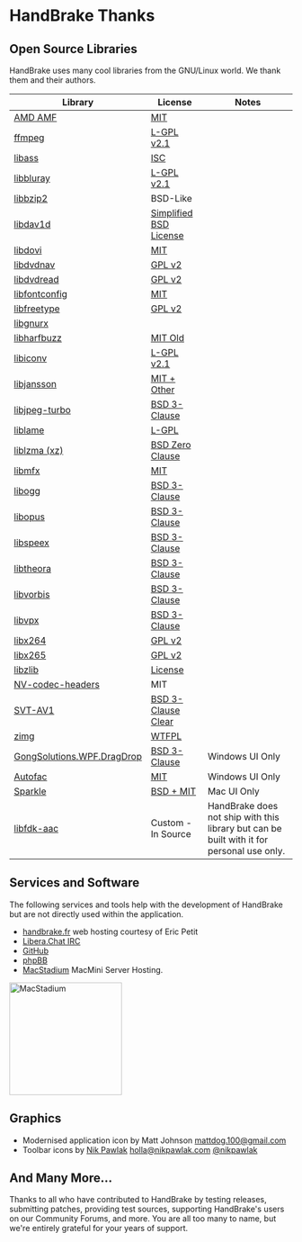 # HandBrake Thanks

## Open Source Libraries

HandBrake uses many cool libraries from the GNU/Linux world. We thank them and their authors.

| Library | License | Notes |
| ------- | ------- | ----- |
| [AMD AMF](https://github.com/GPUOpen-LibrariesAndSDKs/AMF) | [MIT](https://github.com/GPUOpen-LibrariesAndSDKs/AMF?tab=License-1-ov-file#readme) ||
| [ffmpeg](https://ffmpeg.org/) | [L-GPL v2.1](https://git.ffmpeg.org/gitweb/ffmpeg.git/blob_plain/refs/heads/master:/COPYING.LGPLv2.1) ||
| [libass](https://github.com/libass/libass) | [ISC](https://github.com/libass/libass?tab=ISC-1-ov-file#readme) ||
| [libbluray](https://www.videolan.org/developers/libbluray.html) | [L-GPL v2.1](https://code.videolan.org/videolan/libbluray/-/blob/master/COPYING) ||
| [libbzip2](https://sourceforge.net/projects/bzip2/) | BSD-Like ||
| [libdav1d](https://code.videolan.org/videolan/dav1d) | [Simplified BSD License](https://code.videolan.org/videolan/dav1d/-/blob/master/COPYING?ref_type=heads) ||
| [libdovi](https://github.com/quietvoid/dovi_tool) | [MIT](https://github.com/quietvoid/dovi_tool/blob/main/LICENSE) ||
| [libdvdnav](https://www.videolan.org/developers/libdvdnav.html) | [GPL v2](https://code.videolan.org/videolan/libdvdnav/-/blob/master/COPYING) ||
| [libdvdread](https://www.videolan.org/developers/libdvdnav.html) | [GPL v2](https://code.videolan.org/videolan/libdvdread/-/blob/master/COPYING) ||
| [libfontconfig](https://freedesktop.org/wiki/Software/fontconfig/) | [MIT](https://gitlab.freedesktop.org/fontconfig/fontconfig/-/blob/main/COPYING) ||
| [libfreetype](https://freetype.org/) | [GPL v2](https://freetype.org/license.html) ||
| [libgnurx](https://sourceforge.net/projects/mingw/files/Other/UserContributed/regex/mingw-regex-2.5.1/) | ||
| [libharfbuzz](https://www.freedesktop.org/wiki/Software/HarfBuzz/) | [MIT Old](https://github.com/harfbuzz/harfbuzz?tab=License-1-ov-file#readme) ||
| [libiconv](https://www.gnu.org/software/libiconv/) | [L-GPL v2.1](https://www.gnu.org/licenses/old-licenses/lgpl-2.1.en.html) ||
| [libjansson](http://www.digip.org/jansson/) | [MIT + Other](https://github.com/akheron/jansson?tab=License-1-ov-file#readme) ||
| [libjpeg-turbo](https://github.com/libjpeg-turbo/libjpeg-turbo) | [BSD 3-Clause](https://github.com/libjpeg-turbo/libjpeg-turbo?tab=License-1-ov-file#readme) ||
| [liblame](http://lame.sourceforge.net/) | [L-GPL](https://lame.sourceforge.io/) ||
| [liblzma (xz)](https://tukaani.org/xz/) | [BSD Zero Clause](https://git.tukaani.org/?p=xz.git;a=blob;f=COPYING.0BSD) ||
| [libmfx](https://github.com/intel/libvpl) | [MIT](https://github.com/intel/libvpl/blob/main/LICENSE) ||
| [libogg](https://xiph.org/ogg/) | [BSD 3-Clause](https://gitlab.xiph.org/xiph/ogg/-/blob/master/COPYING) ||
| [libopus](https://www.opus-codec.org/) | [BSD 3-Clause](https://www.opus-codec.org/license/) ||
| [libspeex](https://www.speex.org/) | [BSD 3-Clause](https://gitlab.xiph.org/xiph/speex/-/blob/master/COPYING) ||
| [libtheora](https://theora.org/) | [BSD 3-Clause](https://gitlab.xiph.org/xiph/theora/-/blob/master/COPYING) ||
| [libvorbis](http://vorbis.com/) | [BSD 3-Clause](https://gitlab.xiph.org/xiph/vorbis/-/blob/master/COPYING) ||
| [libvpx](https://github.com/webmproject/libvpx/) |[BSD 3-Clause](https://github.com/webmproject/libvpx/?tab=BSD-3-Clause-1-ov-file#readme) ||
| [libx264](https://www.videolan.org/developers/x264.html) | [GPL v2](https://www.videolan.org/developers/x264.html) ||
| [libx265](http://x265.org/) | [GPL v2](https://www.x265.org/x265-licensing-faq/) ||
| [libzlib](http://zlib.net/) | [License](https://zlib.net/zlib_license.html) ||
| [NV-codec-headers](https://git.videolan.org/?p=ffmpeg/nv-codec-headers.git) | MIT ||
| [SVT-AV1](https://gitlab.com/AOMediaCodec/SVT-AV1) | [BSD 3-Clause Clear](https://gitlab.com/AOMediaCodec/SVT-AV1/-/blob/master/LICENSE.md) ||
| [zimg](https://github.com/sekrit-twc/zimg) | [WTFPL](https://github.com/sekrit-twc/zimg?tab=WTFPL-1-ov-file#readme) | |
| [GongSolutions.WPF.DragDrop](https://github.com/punker76/gong-wpf-dragdrop) | [BSD 3-Clause](https://github.com/punker76/gong-wpf-dragdrop/blob/develop/LICENSE) | Windows UI Only |
| [Autofac](https://autofac.org/) | [MIT](https://github.com/autofac/Autofac/blob/develop/LICENSE) |  Windows UI Only |
| [Sparkle](https://sparkle-project.org/) | [BSD + MIT](https://github.com/sparkle-project/Sparkle?tab=License-1-ov-file#readme) |  Mac UI Only |
| [libfdk-aac](https://sourceforge.net/projects/opencore-amr/) | Custom - In Source | HandBrake does not ship with this library but can be built with it for personal use only. |


## Services and Software
The following services and tools help with the development of HandBrake but are not directly used within the application.

- [handbrake.fr](https://handbrake.fr) web hosting courtesy of Eric Petit
- [Libera.Chat IRC](https://libera.chat/)
- [GitHub](https://github.com)
- [phpBB](http://www.phpbb.com/)
- [MacStadium](https://www.macstadium.com/) MacMini Server Hosting. 
<img width="200" alt="MacStadium" src="https://uploads-ssl.webflow.com/5ac3c046c82724970fc60918/5c019d917bba312af7553b49_MacStadium-developerlogo.png">


## Graphics

- Modernised application icon by Matt Johnson <mattdog.100@gmail.com>
- Toolbar icons by [Nik Pawlak](http://nikpawlak.com) <holla@nikpawlak.com> [@nikpawlak](https://twitter.com/nikpawlak)


## And Many More...

Thanks to all who have contributed to HandBrake by testing releases, submitting patches, providing test sources, supporting HandBrake's users on our Community Forums, and more. You are all too many to name, but we're entirely grateful for your years of support.

